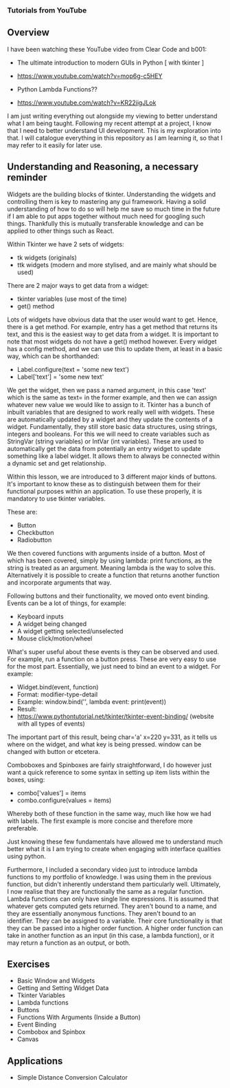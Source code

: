 ### Tutorials from YouTube

## Overview

I have been watching these YouTube video from Clear Code and b001:

- The ultimate introduction to modern GUIs in Python [ with tkinter ]
- https://www.youtube.com/watch?v=mop6g-c5HEY

- Python Lambda Functions??
- https://www.youtube.com/watch?v=KR22jigJLok

I am just writing everything out alongside my viewing to better understand what I am being taught. Following my recent attempt at a project, I know that I need to better understand UI development. This is my exploration into that.
I will catalogue everything in this repository as I am learning it, so that I may refer to it easily for later use.

## Understanding and Reasoning, a necessary reminder

Widgets are the building blocks of tkinter. Understanding the widgets and controlling them is key to mastering any gui framework. Having a solid understanding of how to do so will help me save so much time in the future if I am able to put apps together without much need for googling such things. Thankfully this is mutually transferable knowledge and can be applied to other things such as React. 

Within Tkinter we have 2 sets of widgets:

- tk widgets (originals)
- ttk widgets (modern and more stylised, and are mainly what should be used)

There are 2 major ways to get data from a widget:

- tkinter variables (use most of the time)
- get() method

Lots of widgets have obvious data that the user would want to get. Hence, there is a get method. For example, entry has a get method that returns its text, and this is the easiest way to get data from a widget. It is important to note that most widgets do not have a get() method however. Every widget has a config method, and we can use this to update them, at least in a basic way, which can be shorthanded:

- Label.configure(text = 'some new text')
- Label['text'] = 'some new text'

We get the widget, then we pass a named argument, in this case 'text' which is the same as text= in the former example, and then we can assign whatever new value we would like to assign to it.
Tkinter has a bunch of inbuilt variables that are designed to work really well with widgets. These are automatically updated by a widget and they update the contents of a widget. Fundamentally, they still store basic data structures, using strings, integers and booleans. For this we will need to create variables such as StringVar (string variables) or IntVar (int variables). These are used to automatically get the data from potentially an entry widget to update something like a label widget. It allows them to always be connected within a dynamic set and get relationship.

Within this lesson, we are introduced to 3 different major kinds of buttons. It's important to know these as to distinguish between them for their functional purposes within an application. To use these properly, it is mandatory to use tkinter variables.

These are:

- Button
- Checkbutton
- Radiobutton

We then covered functions with arguments inside of a button. Most of which has been covered, simply by using lambda: print functions, as the string is treated as an argument. Meaning lambda is the way to solve this. Alternatively it is possible to create a function that returns another function and incorporate arguments that way.

Following buttons and their functionality, we moved onto event binding. Events can be a lot of things, for example:

- Keyboard inputs
- A widget being changed
- A widget getting selected/unselected
- Mouse click/motion/wheel

What's super useful about these events is they can be observed and used. For example, run a function on a button press. These are very easy to use for the most part. Essentially, we just need to bind an event to a widget. For example:

- Widget.bind(event, function)
- Format: modifier-type-detail
- Example: window.bind('<Alt-KeyPress-a>', lambda event: print(event))
- Result: <KeyPress event send_event=True state=Mod1|0x20000 keysym=a keycode=65 char='a' x=220 y=331>
- https://www.pythontutorial.net/tkinter/tkinter-event-binding/ (website with all types of events)

The important part of this result, being char='a' x=220 y=331, as it tells us where on the widget, and what key is being pressed. window can be changed with button or etcetera.

Comboboxes and Spinboxes are fairly straightforward, I do however just want a quick reference to some syntax in setting up item lists within the boxes, using:

- combo['values'] = items
- combo.configure(values = items)

Whereby both of these function in the same way, much like how we had with labels. The first example is more concise and therefore more preferable.

Just knowing these few fundamentals have allowed me to understand much better what it is I am trying to create when engaging with interface qualities using python.

Furthermore, I included a secondary video just to introduce lambda functions to my portfolio of knowledge. I was using them in the previous function, but didn't inherently understand them particularly well. Ultimately, I now realise that they are functionally the same as a regular function. Lambda functions can only have single line expressions. It is assumed that whatever gets computed gets returned. They aren't bound to a name, and they are essentially anonymous functions. They aren't bound to an identifier. They can be assigned to a variable. Their core functionality is that they can be passed into a higher order function. A higher order function can take in another function as an input (in this case, a lambda function), or it may return a function as an output, or both.

## Exercises

- Basic Window and Widgets
- Getting and Setting Widget Data
- Tkinter Variables
- Lambda functions
- Buttons
- Functions With Arguments (Inside a Button)
- Event Binding
- Combobox and Spinbox
- Canvas


## Applications

- Simple Distance Conversion Calculator